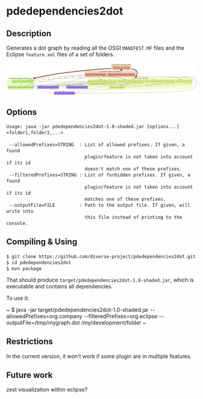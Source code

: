 # pdedependencies2dot

## Description

Generates a dot graph by reading all the OSGI `MANIFEST.MF` files and the Eclipse `feature.xml` files of a set of folders.

![Example](https://raw.githubusercontent.com/diverse-project/pdedependencies2dot/master/example.png)

## Options 

~~~~
Usage: java -jar pdedependencies2dot-1.0-shaded.jar [options...] <folder1,folder2,...>

 --allowedPrefixes=STRING  : List of allowed prefixes. If given, a found
                             plugin/feature is not taken into account if its id
                             doesn't match one of these prefixes.
 --filteredPrefixes=STRING : List of forbidden prefixes. If given, a found
                             plugin/feature is not taken into account if its id
                             matches one of these prefixes.
 --outputFile=FILE         : Path to the output file. If given, will write into
                             this file instead of printing to the console.
~~~~


## Compiling & Using

~~~
$ git clone https://github.com/diverse-project/pdedependencies2dot.git
$ cd pdedependencies2dot
$ mvn package
~~~

That should produce `target/pdedependencies2dot-1.0-shaded.jar`, which is executable and contains all dependencies.

To use it:

~
$ java -jar target/pdedependencies2dot-1.0-shaded.jar --allowedPrefixes=org.company --filteredPrefixes=org.eclipse --outputFile=/tmp/mygraph.dot /my/development/folder
~

## Restrictions

In the current version, it won't work if some plugin are in multiple features.

## Future work

zest visualization within eclipse?
